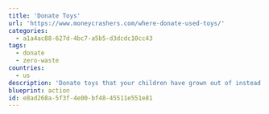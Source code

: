 ```yaml
---
title: 'Donate Toys'
url: 'https://www.moneycrashers.com/where-donate-used-toys/'
categories:
  - a1a4ac88-627d-4bc7-a5b5-d3dcdc10cc43
tags:
  - donate
  - zero-waste
countries:
  - us
description: 'Donate toys that your children have grown out of instead of throwing them away.'
blueprint: action
id: e8ad268a-5f3f-4e00-bf48-45511e551e81
---
```

